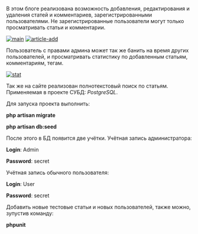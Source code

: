 В этом блоге реализована возможность добавления, редактирования и удаления статей и комментариев, зарегистрированными пользователями. Не зарегистрированные пользователи могут только просматривать статьи и комментарии.

<a href="https://ibb.co/D76csV5"><img src="https://i.ibb.co/D76csV5/main.png" alt="main" border="0"></a>
<a href="https://ibb.co/hVBJWJq"><img src="https://i.ibb.co/hVBJWJq/article-add.png" alt="article-add" border="0"></a> 

Пользователь с правами админа может так же банить на время других пользователей, и просматривать статистику по добавленным статьям, комментариям, тегам.

<a href="https://ibb.co/YdTvhgD"><img src="https://i.ibb.co/YdTvhgD/stat.png" alt="stat" border="0"></a>

Так же на сайте реализован полнотекстовый поиск по статьям. Применяемая в проекте СУБД: *PostgreSQL*.

Для запуска проекта выполнить:

**php artisan migrate**

**php artisan db:seed**
 
После этого в БД появится две учётки. Учётная запись администратора:

**Login**: Admin

**Password**: secret

Учётная запись обычного пользователя:

**Login**: User

**Password**: secret

Добавить новые тестовые статьи и новых пользователей, также можно, зупустив команду:

**phpunit**